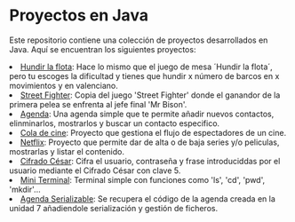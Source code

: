 <h1> Proyectos en Java </h1>
<p>Este repositorio contiene una colección de proyectos desarrollados en Java. Aquí se encuentran los siguientes proyectos:</p>
<li><a href="https://github.com/FranParedesNavarrete/proyectosJava/tree/main/Unidad%205%20-%20Programaci%C3%B3n%20modular">Hundir la flota</a>: Hace lo mismo que el juego de mesa ´Hundir la flota´, pero tu escoges la dificultad y tienes que hundir x número de barcos en x movimientos y en valenciano.</li>
<li><a href="https://github.com/FranParedesNavarrete/proyectosJava/tree/main/Unidad%206%20-%20Programaci%C3%B3n%20orientada%20a%20objetos">Street Fighter</a>: Copia del juego 'Street Fighter' donde el ganandor de la primera pelea se enfrenta al jefe final 'Mr Bison'.</li>
<li><a href="https://github.com/FranParedesNavarrete/proyectosJava/tree/main/Unidad%207%20-%20Estructuras%20de%20datos%20din%C3%A1micas">Agenda</a>: Una agenda simple que te permite añadir nuevos contactos, elinminarlos, mostrarlos y buscar un contacto especifico.</li>
<li><a href="https://github.com/FranParedesNavarrete/proyectosJava/tree/main/Unidad%208%20-%20Gesti%C3%B3n%20de%20excepciones/simulacro2">Cola de cine</a>: Proyecto que gestiona el flujo de espectadores de un cine.</li>
<li><a href="https://github.com/FranParedesNavarrete/proyectosJava/tree/main/Unidad%209%20-%20Herencia/Herencia_Netflix">Netflix</a>: Proyecto que permite dar de alta o de baja series y/o peliculas, mostrarlas y listar el contenido.</li>
<li><a href="https://github.com/FranParedesNavarrete/proyectosJava/tree/main/Unidad%2010%20-%20Ficheros/CifradoCesar">Cifrado César</a>: Cifra el usuario, contraseña y frase introduciddas por el usuario mediante el Cifrado César con clave 5.</li>
<li><a href="https://github.com/FranParedesNavarrete/proyectosJava/tree/main/Unidad%2010%20-%20Ficheros/MiniTerminal">Mini Terminal</a>: Terminal simple con funciones como 'ls', 'cd', 'pwd', 'mkdir'...</li>
<li><a href="https://github.com/FranParedesNavarrete/proyectosJava/tree/main/Unidad%2010%20-%20Serializable">Agenda Serializable</a>: Se recupera el código de la agenda creada en la unidad 7 añadiendole serialización y gestión de ficheros.</li>
